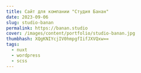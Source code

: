 ```yaml
---
title: Сайт для компании "Студия Банан"
date: 2023-09-06
slug: studio-banan
permalink: https://banan.studio
cover: /images/content/portfolio/studio-banan.jpg
thumbhash: XQgKNIYcjIV0hmpgfIifJXVQxw==
tags:
  - nuxt
  - wordpress
  - scss
---
```

